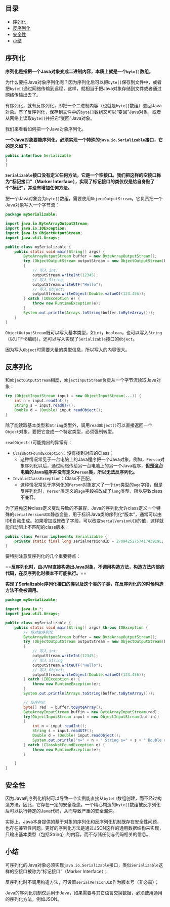 ## 目录

- [序列化](#序列化)
- [反序列化](#反序列化)
- [安全性](#安全性)
- [小结](#小结)



## 序列化

**序列化是指把一个Java对象变成二进制内容，本质上就是一个`byte[]`数组。**

为什么要把Java对象序列化呢？因为序列化后可以把`byte[]`保存到文件中，或者把`byte[]`通过网络传输到远程，这样，就相当于把Java对象存储到文件或者通过网络传输出去了。

有序列化，就有反序列化，即把一个二进制内容（也就是`byte[]`数组）变回Java对象。有了反序列化，保存到文件中的`byte[]`数组又可以“变回”Java对象，或者从网络上读取`byte[]`并把它“变回”Java对象。

我们来看看如何把一个Java对象序列化。

**一个Java对象要能序列化，必须实现一个特殊的`java.io.Serializable`接口，它的定义如下：**

```java
public interface Serializable 
{
}
```

**`Serializable`接口没有定义任何方法，它是一个空接口。我们把这样的空接口称为“标记接口”（Marker Interface），实现了标记接口的类仅仅是给自身贴了个“标记”，并没有增加任何方法。**



把一个Java对象变为`byte[]`数组，需要使用`ObjectOutputStream`。它负责把一个Java对象写入一个字节流：

```java
package mySerializable;

import java.io.ByteArrayOutputStream;
import java.io.IOException;
import java.io.ObjectOutputStream;
import java.util.Arrays;

public class mySerializable {
    public static void main(String[] args) {
        ByteArrayOutputStream buffer = new ByteArrayOutputStream();
        try (ObjectOutputStream outputStream = new ObjectOutputStream(buffer))
        {
            // 写入 int:
            outputStream.writeInt(12345);
            // 写入 String
            outputStream.writeUTF("Hello");
            // 写入 Object:
            outputStream.writeObject(Double.valueOf(123.456));
        } catch (IOException e) {
            throw new RuntimeException(e);
        }
        System.out.println(Arrays.toString(buffer.toByteArray()));
    }
}
```

`ObjectOutputStream`既可以写入基本类型，如`int`，`boolean`，也可以写入`String`（以UTF-8编码），还可以写入实现了`Serializable`接口的`Object`。

因为写入`Object`时需要大量的类型信息，所以写入的内容很大。



## 反序列化

和`ObjectOutputStream`相反，`ObjectInputStream`负责从一个字节流读取Java对象：

```java
try (ObjectInputStream input = new ObjectInputStream(...)) {
    int n = input.readInt();
    String s = input.readUTF();
    Double d = (Double) input.readObject();
}
```

除了能读取基本类型和`String`类型外，调用`readObject()`可以直接返回一个`Object`对象。要把它变成一个特定类型，必须强制转型。

`readObject()`可能抛出的异常有：

- `ClassNotFoundException`：没有找到对应的Class；
  - 这种情况常见于一台电脑上的Java程序把一个Java对象，例如，`Person`对象序列化以后，通过网络传给另一台电脑上的另一个Java程序，**但是这台电脑的Java程序并没有定义`Person`类，所以无法反序列化。**
- `InvalidClassException`：Class不匹配。
  - 这种情况常见于序列化的`Person`对象定义了一个`int`类型的`age`字段，但是反序列化时，`Person`类定义的`age`字段被改成了`long`类型，所以导致class不兼容。

为了避免这种class定义变动导致的不兼容，Java的序列化允许class定义一个特殊的`serialVersionUID`静态变量，用于标识Java类的序列化“版本”，通常可以由IDE自动生成。如果增加或修改了字段，可以改变`serialVersionUID`的值，这样就能自动阻止不匹配的class版本：

```java
public class Person implements Serializable {
    private static final long serialVersionUID = 2709425275741743919L;
}
```

要特别注意反序列化的几个重要特点：

==**反序列化时，由JVM直接构造出Java对象，不调用构造方法，构造方法内部的代码，在反序列化时根本不可能执行。**==

**实现了Serializable序列化接口的类以及这个类的子类，在反序列化的的时候构造方法不会被调用。**

```java
package mySerializable;

import java.io.*;
import java.util.Arrays;

public class mySerializable {
    public static void main(String[] args) throws IOException {
        // 将对象序列化
        ByteArrayOutputStream buffer = new ByteArrayOutputStream();
        try (ObjectOutputStream outputStream = new ObjectOutputStream(buffer))
        {
            // 写入 int:
            outputStream.writeInt(12345);
            // 写入 String
            outputStream.writeUTF("Hello");
            // 写入 Object:
            outputStream.writeObject(Double.valueOf(123.456));
        } catch (IOException e) {
            throw new RuntimeException(e);
        }
        System.out.println(Arrays.toString(buffer.toByteArray()));

        // 反序列化
        byte[] red  = buffer.toByteArray();
        ByteArrayInputStream buffin = new ByteArrayInputStream(red);
        try(ObjectInputStream input = new ObjectInputStream(buffin))
        {
            int n = input.readInt();
            String s = input.readUTF();
            Double d = (Double) input.readObject();
            System.out.println("n=" + n + " String s=" + s + " Double d=" + d);
        } catch (ClassNotFoundException e) {
            throw new RuntimeException(e);
        }

    }
}
```



## 安全性

因为Java的序列化机制可以导致一个实例能直接从`byte[]`数组创建，而不经过构造方法，因此，它存在一定的安全隐患。一个精心构造的`byte[]`数组被反序列化后可以执行特定的Java代码，从而导致严重的安全漏洞。

实际上，Java本身提供的基于对象的序列化和反序列化机制既存在安全性问题，也存在兼容性问题。更好的序列化方法是通过JSON这样的通用数据结构来实现，只输出基本类型（包括String）的内容，而不存储任何与代码相关的信息。

## 小结

可序列化的Java对象必须实现`java.io.Serializable`接口，类似`Serializable`这样的空接口被称为“标记接口”（Marker Interface）；

反序列化时不调用构造方法，可设置`serialVersionUID`作为版本号（非必需）；

Java的序列化机制仅适用于Java，如果需要与其它语言交换数据，必须使用通用的序列化方法，例如JSON。

























































